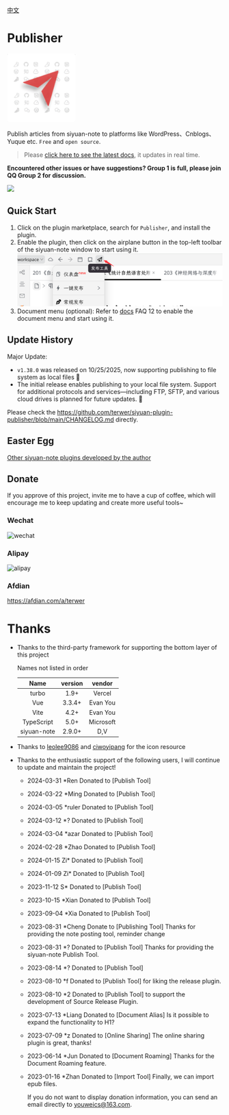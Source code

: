 [中文](README_zh_CN.md)

# Publisher

<img alt="logo" width="160" height="160" src="./icon.png"/>

Publish articles from siyuan-note to platforms like WordPress、Cnblogs、Yuque etc. `Free` and `open source`.

> Please [click here to see the latest docs](https://siyuan.wiki/s/20240330142711-bc3gjg0), it updates in real
> time.

**Encountered other issues or have suggestions? Group 1 is full, please join QQ Group 2 for discussion.**

[![](https://img.shields.io/badge/QQ-722632752-blue)](https://qm.qq.com/cgi-bin/qm/qr?k=fYrA79XDvtr4JuEgez-dmj1h3tOef8pg&jump_from=webapi&authKey=DC+XcjkoTH762jxvkSgpt7V97QFETnaLVTZIWhd8PdZoX+MNSr+LsprWFYYELXu8)

## Quick Start

1. Click on the plugin marketplace, search for `Publisher`, and install the plugin.
2. Enable the plugin, then click on the airplane button in the top-left toolbar of the siyuan-note window to start using it.  
   ![](./docs/images/publisher-icon.png)
3. Document menu (optional): Refer to [docs](https://siyuan.wiki/s/20230810132040-nn4q7vs) FAQ 12 to enable the document menu and start using it.

## Update History

Major Update:

- `v1.38.0` was released on 10/25/2025, now supporting publishing to file system as local files 🚀
- The initial release enables publishing to your local file system. Support for additional protocols and services—including FTP, SFTP, and various cloud drives is planned for future updates. 🎉

Please check the https://github.com/terwer/siyuan-plugin-publisher/blob/main/CHANGELOG.md directly.

## Easter Egg

[Other siyuan-note plugins developed by the author](https://github.com/terwer/zhi/blob/main/README.md#plugins)

## Donate

If you approve of this project, invite me to have a cup of coffee, which will encourage me to keep updating and create
more useful tools~

### Wechat

<div>
<img src="https://static-rs-terwer.oss-cn-beijing.aliyuncs.com/donate/wechat.jpg" alt="wechat" style="width:280px;height:375px;" />
</div>

### Alipay

<div>
<img src="https://static-rs-terwer.oss-cn-beijing.aliyuncs.com/donate/alipay.jpg" alt="alipay" style="width:280px;height:375px;" />
</div>

### Afdian

https://afdian.com/a/terwer

# Thanks

- Thanks to the third-party framework for supporting the bottom layer of this project

  Names not listed in order

  |    Name     | version |vendor|
    |:-----------:|:-------:| :---------: |
  |    turbo    |  1.9+   |Vercel|
  |     Vue     | 3.3.4+  |Evan You|
  |    Vite     |  4.2+   |Evan You|
  | TypeScript  |  5.0+   |Microsoft|
  | siyuan-note | 2.9.0+  |D,V|

- Thanks to [leolee9086](https://github.com/leolee9086) and [ciwoyipang]() for the icon resource

* Thanks to the enthusiastic support of the following users, I will continue to update and maintain the project!

    - 2024-03-31 *Ren Donated to [Publish Tool]
    - 2024-03-22 *Ming Donated to [Publish Tool]
    - 2024-03-05 *ruler Donated to [Publish Tool]

    - 2024-03-12 *? Donated to [Publish Tool]
    - 2024-03-04 *azar Donated to [Publish Tool]
    - 2024-02-28 *Zhao Donated to [Publish Tool]
    - 2024-01-15 Zi* Donated to [Publish Tool]
    - 2024-01-09 Zi* Donated to [Publish Tool]
    - 2023-11-12 S* Donated to [Publish Tool]
    - 2023-10-15 *Xian Donated to [Publish Tool]
    - 2023-09-04 *Xia Donated to [Publish Tool]

    - 2023-08-31 *Cheng Donate to [Publishing Tool] Thanks for providing the note posting tool, reminder change
    - 2023-08-31 *? Donated to [Publish Tool] Thanks for providing the siyuan-note Publish Tool.
    - 2023-08-14 *? Donated to [Publish Tool]
    - 2023-08-10 *f Donated to [Publish Tool] for liking the release plugin.
    - 2023-08-10 *2 Donated to [Publish Tool] to support the development of Source Release Plugin.
    - 2023-07-13 *Liang Donated to [Document Alias] Is it possible to expand the functionality to H1?
    - 2023-07-09 *z Donated to [Online Sharing] The online sharing plugin is great, thanks!
    - 2023-06-14 *Jun Donated to [Document Roaming] Thanks for the Document Roaming feature.
    - 2023-01-16 *Zhan Donated to [Import Tool] Finally, we can import epub files.

      If you do not want to display donation information, you can send an email directly to youweics@163.com.
